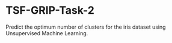 # TSF-GRIP-Task-2
Predict the optimum number of clusters for the iris dataset using Unsupervised Machine Learning.
